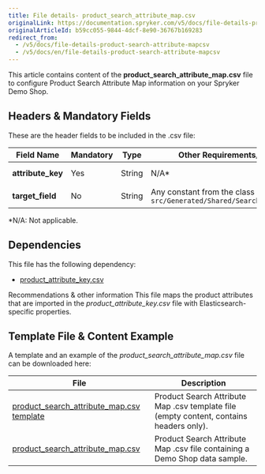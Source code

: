 ```yaml
---
title: File details- product_search_attribute_map.csv
originalLink: https://documentation.spryker.com/v5/docs/file-details-product-search-attribute-mapcsv
originalArticleId: b59cc055-9844-4dcf-8e90-36767b169283
redirect_from:
  - /v5/docs/file-details-product-search-attribute-mapcsv
  - /v5/docs/en/file-details-product-search-attribute-mapcsv
---
```


This article contains content of the **product_search_attribute_map.csv** file to configure Product Search Attribute Map information on your Spryker Demo Shop.

## Headers & Mandatory Fields 
These are the header fields to be included in the .csv file:

| Field Name | Mandatory | Type | Other Requirements/Comments | Description |
| --- | --- | --- | --- | --- |
| **attribute_key** | Yes | String |N/A* | 	Identifier of an attribute. |
| **target_field** | No | String |	Any constant from the class `src/Generated/Shared/Search/PageIndexMap.php` | Elasticsearch property. |
*N/A: Not applicable.

## Dependencies

This file has the following dependency:
*    [product_attribute_key.csv](/docs/scos/dev/developer-guides/202005.0/development-guide/data-import/data-import-categories/catalog-setup/products/file-details-product-attribute-key.csv.html)

Recommendations & other information
This file maps the product attributes that are imported in the *product_attribute_key.csv* file with Elasticsearch-specific properties.

## Template File & Content Example
A template and an example of the *product_search_attribute_map.csv*  file can be downloaded here:

| File | Description |
| --- | --- |
| [product_search_attribute_map.csv template](https://spryker.s3.eu-central-1.amazonaws.com/docs/Developer+Guide/Back-End/Data+Manipulation/Data+Ingestion/Data+Import/Data+Import+Categories/Merchandising+Setup/Product+Merchandising/Template+product_search_attribute_map.csv) | Product Search Attribute Map .csv template file (empty content, contains headers only). |
| [product_search_attribute_map.csv](https://spryker.s3.eu-central-1.amazonaws.com/docs/Developer+Guide/Back-End/Data+Manipulation/Data+Ingestion/Data+Import/Data+Import+Categories/Merchandising+Setup/Product+Merchandising/product_search_attribute_map.csv) | Product Search Attribute Map .csv file containing a Demo Shop data sample. |
